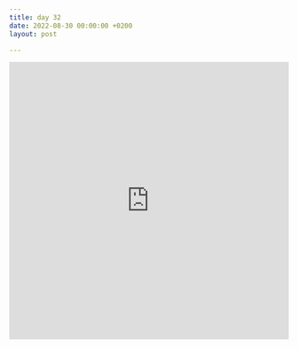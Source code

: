 ```yaml
---
title: day 32
date: 2022-08-30 00:00:00 +0200
layout: post

---
```

<iframe height='500' width='100%' frameborder='0' allowtransparency='true' scrolling='no' src='https://www.strava.com/activities/7726030616/embed/5a001f1de0a3dab8554cb46f1e6a8c145d93c091'></iframe>